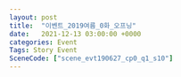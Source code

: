 ```yaml
---
layout: post
title:  "이벤트_2019여름_0화_오프닝"
date:   2021-12-13 03:00:00 +0000
categories: Event
Tags: Story Event
SceneCode: ["scene_evt190627_cp0_q1_s10"]
---
```

